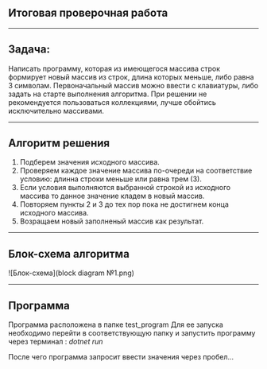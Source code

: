 ## Итоговая проверочная работа
______

## Задача: ##
Написать программу, которая из имеющегося массива строк формирует новый массив из строк,
 длина которых меньше, либо равна 3 символам. Первоначальный массив можно ввести с клавиатуры,
 либо задать на старте выполнения алгоритма. При решении не рекомендуется пользоваться коллекциями,
 лучше обойтись исключительно массивами.
 ______

## Алгоритм решения ##
1. Подберем значения исходного массива.
2. Проверяем каждое значение массива по-очереди на соответствие условию: длинна строки меньше или равна трем (3).
3. Если условия выполняются выбранной строкой из исходного массива то данное значение кладем в новый массив.
4. Повторяем пункты 2 и 3 до тех пор пока не достигнем конца исходного массива.
5. Возращаем новый заполненый массив как результат.
_________________________
## Блок-схема алгоритма ##


![Блок-схема](block diagram №1.png)

___________________
## Программа ##

Программа расположена в папке test_program Для ее запуска необходимо перейти в соответствующую папку и запустить программу через терминал : *dotnet run*

После чего программа запросит ввести значения через пробел...